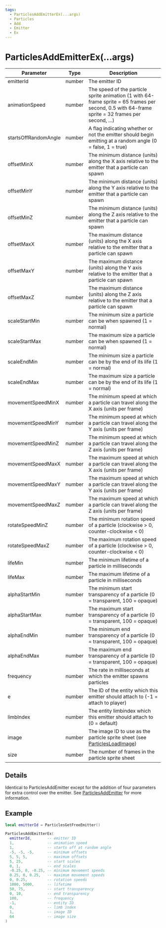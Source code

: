 ```yaml
---
tags:
  - ParticlesAddEmitterEx(...args)
  - Particles
  - Add
  - Emitter
  - Ex
---
```


# ParticlesAddEmitterEx(...args)

| Parameter            | Type   | Description                                                                                                                                      |
| -------------------- | ------ | ------------------------------------------------------------------------------------------------------------------------------------------------ |
| emitterId            | number | The emitter ID                                                                                                                                   |
| animationSpeed       | number | The speed of the particle sprite animation (1 with 64-frame sprite = 65 frames per second, 0.5 with 64-frame sprite = 32 frames per second, ...) |
| startsOffRandomAngle | number | A flag indicating whether or not the emitter should begin emitting at a random angle (0 = false, 1 = true)                                       |
| offsetMinX           | number | The minimum distance (units) along the X axis relative to the emitter that a particle can spawn                                                  |
| offsetMinY           | number | The minimum distance (units) along the Y axis relative to the emitter that a particle can spawn                                                  |
| offsetMinZ           | number | The minimum distance (units) along the Z axis relative to the emitter that a particle can spawn                                                  |
| offsetMaxX           | number | The maximum distance (units) along the X axis relative to the emitter that a particle can spawn                                                  |
| offsetMaxY           | number | The maximum distance (units) along the Y axis relative to the emitter that a particle can spawn                                                  |
| offsetMaxZ           | number | The maximum distance (units) along the Z axis relative to the emitter that a particle can spawn                                                  |
| scaleStartMin        | number | The minimum size a particle can be when spawned (1 = normal)                                                                                     |
| scaleStartMax        | number | The maximum size a particle can be when spawned (1 = normal)                                                                                     |
| scaleEndMin          | number | The minimum size a particle can be by the end of its life (1 = normal)                                                                           |
| scaleEndMax          | number | The maximum size a particle can be by the end of its life (1 = normal)                                                                           |
| movementSpeedMinX    | number | The minimum speed at which a particle can travel along the X axis (units per frame)                                                              |
| movementSpeedMinY    | number | The minimum speed at which a particle can travel along the Y axis (units per frame)                                                              |
| movementSpeedMinZ    | number | The minimum speed at which a particle can travel along the Z axis (units per frame)                                                              |
| movementSpeedMaxX    | number | The maximum speed at which a particle can travel along the X axis (units per frame)                                                              |
| movementSpeedMaxY    | number | The maximum speed at which a particle can travel along the Y axis (units per frame)                                                              |
| movementSpeedMaxZ    | number | The maximum speed at which a particle can travel along the Z axis (units per frame)                                                              |
| rotateSpeedMinZ      | number | The minimum rotation speed of a particle (clockwise > 0, counter-clockwise < 0)                                                                  |
| rotateSpeedMaxZ      | number | The maximum rotation speed of a particle (clockwise > 0, counter-clockwise < 0)                                                                  |
| lifeMin              | number | The minimum lifetime of a particle in milliseconds                                                                                               |
| lifeMax              | number | The maximum lifetime of a particle in milliseconds                                                                                               |
| alphaStartMin        | number | The minimum start transparency of a particle (0 = transparent, 100 = opaque)                                                                     |
| alphaStartMax        | number | The maximum start transparency of a particle (0 = transparent, 100 = opaque)                                                                     |
| alphaEndMin          | number | The minimum end transparency of a particle (0 = transparent, 100 = opaque)                                                                       |
| alphaEndMax          | number | The maximum end transparency of a particle (0 = transparent, 100 = opaque)                                                                       |
| frequency            | number | The rate in milliseconds at which the emitter spawns particles                                                                                   |
| e                    | number | The ID of the entity which this emitter should attach to (-1 = attach to player)                                                                 |
| limbIndex            | number | The entity limbindex which this emitter should attach to (0 = default)                                                                           |
| image                | number | The image ID to use as the particle sprite sheet (see [ParticlesLoadImage](./ParticlesLoadImage.md))                                             |
| size                 | number | The number of frames in the particle sprite sheet                                                                                                |

## Details

Identical to ParticlesAddEmitter except for the addition of four parameters for extra control over the emitter. See [ParticlesAddEmitter](./ParticlesAddEmitter.md) for more information.

## Example

```lua
local emitterId = ParticlesGetFreeEmitter()

ParticlesAddEmitterEx(
  emitterId,       -- emitter ID
  1,               -- animation speed
  1,               -- starts off at random angle
  -5, -5, -5,      -- minimum offsets
  5, 5, 5,         -- maximum offsets
  5, 25,           -- start scales
  0, 1,            -- end scales
  -0.25, 0, -0.25, -- minimum movement speeds
  0.25, 0, 0.25,   -- maximum movement speeds
  0, 0.25,         -- rotation speeds
  1000, 5000,      -- lifetime
  50, 75,          -- start transparency
  0, 10,           -- end transparency
  100,             -- frequency
  -1,              -- entity ID
  0,               -- limb index
  1,               -- image ID
  64               -- image size
)
```
